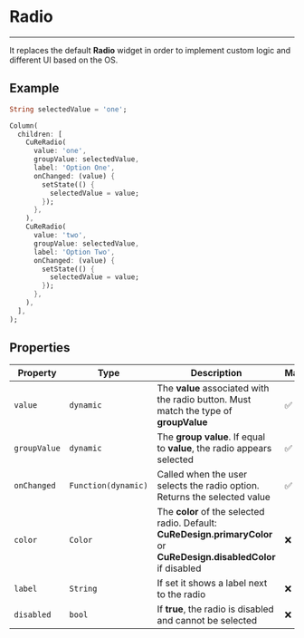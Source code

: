 # Radio

---

It replaces the default **Radio** widget in order to implement custom logic and different UI based on the OS.

## Example

```dart
String selectedValue = 'one';

Column(
  children: [
    CuReRadio(
      value: 'one',
      groupValue: selectedValue,
      label: 'Option One',
      onChanged: (value) {
        setState(() {
          selectedValue = value;
        });
      },
    ),
    CuReRadio(
      value: 'two',
      groupValue: selectedValue,
      label: 'Option Two',
      onChanged: (value) {
        setState(() {
          selectedValue = value;
        });
      },
    ),
  ],
);
```

## Properties

| Property     | Type                | Description                                                                                                           | Mandatory |
| ------------ | ------------------- | --------------------------------------------------------------------------------------------------------------------- | --------- |
| `value`      | `dynamic`           | The **value** associated with the radio button. Must match the type of **groupValue**                                 | ✅        |
| `groupValue` | `dynamic`           | The **group value**. If equal to **value**, the radio appears selected                                                | ✅        |
| `onChanged`  | `Function(dynamic)` | Called when the user selects the radio option. Returns the selected value                                             | ✅        |
| `color`      | `Color`             | The **color** of the selected radio. Default: **CuReDesign.primaryColor** or **CuReDesign.disabledColor** if disabled | ❌        |
| `label`      | `String`            | If set it shows a label next to the radio                                                                             | ❌        |
| `disabled`   | `bool`              | If **true**, the radio is disabled and cannot be selected                                                             | ❌        |
